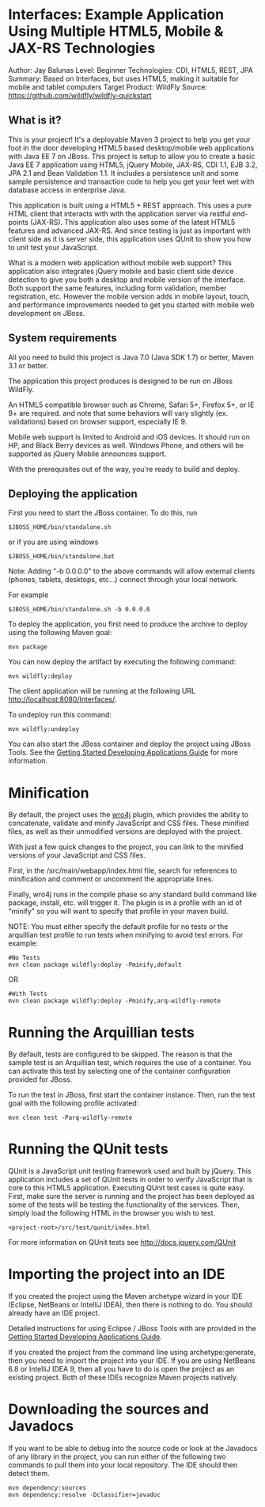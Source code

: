 Interfaces: Example Application Using Multiple HTML5, Mobile & JAX-RS Technologies 
=========================================================================================================
Author: Jay Balunas
Level: Beginner 
Technologies: CDI, HTML5, REST, JPA
Summary: Based on Interfaces, but uses HTML5, making it suitable for mobile and tablet computers
Target Product: WildFly
Source: https://github.com/wildfly/wildfly-quickstart

What is it?
-----------

This is your project! It's a deployable Maven 3 project to help you get your foot in the door developing HTML5 based desktop/mobile web applications with Java EE 7 on JBoss. This project is setup to allow you to create a basic Java EE 7 application using HTML5, jQuery Mobile, JAX-RS, CDI 1.1, EJB 3.2, JPA 2.1 and Bean Validation 1.1. It includes a persistence unit and some sample persistence and transaction code to help you get your feet wet with database access in enterprise Java.

This application is built using a HTML5 + REST approach.  This uses a pure HTML client that interacts with with the application server via restful end-points (JAX-RS).  This application also uses some of the latest HTML5 features and advanced JAX-RS. And since testing is just as important with client side as it is server side, this application uses QUnit to show you how to unit test your JavaScript.

What is a modern web application without mobile web support? This application also integrates jQuery mobile and basic client side device detection to give you both a desktop and mobile  version of the interface. Both support the same features, including form validation, member registration, etc. However the mobile version adds in mobile layout, touch, and performance  improvements needed to get you started with mobile web development on JBoss.  

System requirements
-------------------

All you need to build this project is Java 7.0 (Java SDK 1.7) or better, Maven 3.1 or better.

The application this project produces is designed to be run on JBoss WildFly.

An HTML5 compatible browser such as Chrome, Safari 5+, Firefox 5+, or IE 9+ are required. and note that some behaviors will vary slightly (ex. validations) based on browser support, especially IE 9.

Mobile web support is limited to Android and iOS devices.  It should run on HP, and Black Berry devices as well.  Windows Phone, and others will be supported as  jQuery Mobile announces support.
 
With the prerequisites out of the way, you're ready to build and deploy.

Deploying the application
-------------------------

 
First you need to start the JBoss container. To do this, run
  
    $JBOSS_HOME/bin/standalone.sh
  
or if you are using windows
 
    $JBOSS_HOME/bin/standalone.bat
    
Note: Adding "-b 0.0.0.0" to the above commands will allow external clients (phones, tablets, desktops, etc...) connect through your local network.

For example

    $JBOSS_HOME/bin/standalone.sh -b 0.0.0.0 

To deploy the application, you first need to produce the archive to deploy using the following Maven goal:

    mvn package

You can now deploy the artifact by executing the following command:

    mvn wildfly:deploy

The client application will be running at the following URL <http://localhost:8080/Interfaces/>.

To undeploy run this command:

    mvn wildfly:undeploy

You can also start the JBoss container and deploy the project using JBoss Tools. See the <a href="https://github.com/wildfly/quickstart/blob/master/guide/Introduction.asciidoc" title="Getting Started Developing Applications Guide">Getting Started Developing Applications Guide</a> for more information.

Minification
============================

By default, the project uses the [wro4j](http://code.google.com/p/wro4j/) plugin, which provides the ability to concatenate, validate and minify JavaScript and CSS files. These minified files, as well as their unmodified versions are deployed with the project.

With just a few quick changes to the project, you can link to the minified versions of your JavaScript and CSS files.

First, in the <project-root>/src/main/webapp/index.html file, search for references to minification and comment or uncomment the appropriate lines.

Finally, wro4j runs in the compile phase so any standard build command like package, install, etc. will trigger it. The plugin is in a profile with an id of "minify" so you will want to specify that profile in your maven build.

NOTE: You must either specify the default profile for no tests or the arquillian test profile to run tests when minifying to avoid test errors. For example:

    #No Tests
    mvn clean package wildfly:deploy -Pminify,default

OR

    #With Tests
    mvn clean package wildfly:deploy -Pminify,arq-wildfly-remote
 
Running the Arquillian tests
============================

By default, tests are configured to be skipped. The reason is that the sample test is an Arquillian test, which requires the use of a container. You can activate this test by selecting one of the container configuration provided  for JBoss.

To run the test in JBoss, first start the container instance. Then, run the test goal with the following profile activated:

    mvn clean test -Parq-wildfly-remote

Running the QUnit tests
============================

QUnit is a JavaScript unit testing framework used and built by jQuery. This application includes a set of QUnit tests in order to verify JavaScript that is core to this HTML5 application. Executing QUnit test cases is quite easy. First, make sure the server is running and the project has been deployed as some of the tests will be testing the functionality of the services. Then, simply load the following HTML in the browser you wish to test.

    <project-root>/src/test/qunit/index.html

For more information on QUnit tests see http://docs.jquery.com/QUnit

Importing the project into an IDE
=================================

If you created the project using the Maven archetype wizard in your IDE (Eclipse, NetBeans or IntelliJ IDEA), then there is nothing to do. You should already have an IDE project.

Detailed instructions for using Eclipse / JBoss Tools with are provided in the <a href="https://github.com/wildfly/quickstart/guide/Introduction/" title="Getting Started Developing Applications Guide">Getting Started Developing Applications Guide</a>.

If you created the project from the command line using archetype:generate, then you need to import the project into your IDE. If you are using NetBeans 6.8 or IntelliJ IDEA 9, then all you have to do is open the project as an existing project. Both of these IDEs recognize Maven projects natively.

Downloading the sources and Javadocs
====================================

If you want to be able to debug into the source code or look at the Javadocs of any library in the project, you can run either of the following two commands to pull them into your local repository. The IDE should then detect them.

    mvn dependency:sources
    mvn dependency:resolve -Dclassifier=javadoc
